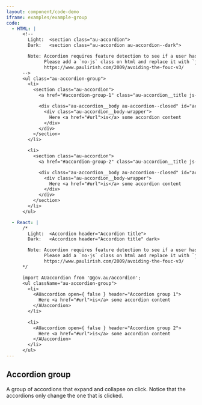 ```yaml
---
layout: component/code-demo
iframe: examples/example-group
code:
  - HTML: |
      <!--
        Light:  <section class="au-accordion">
        Dark:   <section class="au-accordion au-accordion--dark">

        Note: Accordion requires feature detection to see if a user has javascript.
              Please add a `no-js` class on html and replace it with `js` if enabled
              https://www.paulirish.com/2009/avoiding-the-fouc-v3/
      -->
      <ul class="au-accordion-group">
        <li>
          <section class="au-accordion">
            <a href="#accordion-group-1" class="au-accordion__title js-au-accordion au-accordion--closed" aria-controls="accordion-group-1" aria-expanded="false" aria-selected="false" onclick="return AU.accordion.Toggle( this )">Accordion group 1</a>

            <div class="au-accordion__body au-accordion--closed" id="accordion-group-1">
              <div class="au-accordion__body-wrapper">
                Here <a href="#url">is</a> some accordion content
              </div>
            </div>
          </section>
        </li>

        <li>
          <section class="au-accordion">
            <a href="#accordion-group-2" class="au-accordion__title js-au-accordion au-accordion--closed" aria-controls="accordion-group-2" aria-expanded="false" aria-selected="false" onclick="return AU.accordion.Toggle( this )">Accordion group 2</a>

            <div class="au-accordion__body au-accordion--closed" id="accordion-group-2">
              <div class="au-accordion__body-wrapper">
                Here <a href="#url">is</a> some accordion content
              </div>
            </div>
          </section>
        </li>
      </ul>

  - React: |
      /*
        Light:  <Accordion header="Accordion title">
        Dark:   <Accordion header="Accordion title" dark>

        Note: Accordion requires feature detection to see if a user has javascript.
              Please add a `no-js` class on html and replace it with `js` if enabled
              https://www.paulirish.com/2009/avoiding-the-fouc-v3/
      */

      import AUaccordion from '@gov.au/accordion';
      <ul className="au-accordion-group">
        <li>
          <AUaccordion open={ false } header="Accordion group 1">
            Here <a href="#url">is</a> some accordion content
          </AUaccordion>
        </li>
        
        <li>
          <AUaccordion open={ false } header="Accordion group 2">
            Here <a href="#url">is</a> some accordion content
          </AUaccordion>
        </li>
      </ul>
---
```

## Accordion group

A group of accordions that expand and collapse on click. Notice that the accordions only change the one that is clicked.
